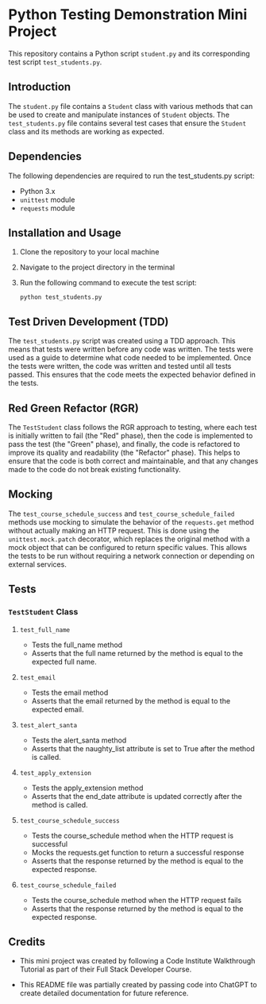# Python Testing Demonstration Mini Project

This repository contains a Python script `student.py` and its corresponding test script `test_students.py`.

## Introduction

The `student.py` file contains a `Student` class with various methods that can be used to create and manipulate instances of `Student` objects. The `test_students.py` file contains several test cases that ensure the `Student` class and its methods are working as expected.

## Dependencies

The following dependencies are required to run the test_students.py script:

- Python 3.x
- `unittest` module
- `requests` module

## Installation and Usage

1. Clone the repository to your local machine

2. Navigate to the project directory in the terminal

3. Run the following command to execute the test script:

    `python test_students.py`

## Test Driven Development (TDD)

The `test_students.py` script was created using a TDD approach. This means that tests were written before any code was written. The tests were used as a guide to determine what code needed to be implemented. Once the tests were written, the code was written and tested until all tests passed. This ensures that the code meets the expected behavior defined in the tests.

## Red Green Refactor (RGR)

The `TestStudent` class follows the RGR approach to testing, where each test is initially written to fail (the "Red" phase), then the code is implemented to pass the test (the "Green" phase), and finally, the code is refactored to improve its quality and readability (the "Refactor" phase). This helps to ensure that the code is both correct and maintainable, and that any changes made to the code do not break existing functionality.

## Mocking

The `test_course_schedule_success` and `test_course_schedule_failed` methods use mocking to simulate the behavior of the `requests.get` method without actually making an HTTP request. This is done using the `unittest.mock.patch` decorator, which replaces the original method with a mock object that can be configured to return specific values. This allows the tests to be run without requiring a network connection or depending on external services.

## Tests

### `TestStudent` Class

1. `test_full_name`
    - Tests the full_name method
    - Asserts that the full name returned by the method is equal to the expected full name.

2. `test_email`
    - Tests the email method
    - Asserts that the email returned by the method is equal to the expected email.

3. `test_alert_santa`
    - Tests the alert_santa method
    - Asserts that the naughty_list attribute is set to True after the method is called.

4. `test_apply_extension`
    - Tests the apply_extension method
    - Asserts that the end_date attribute is updated correctly after the method is called.

5. `test_course_schedule_success`
    - Tests the course_schedule method when the HTTP request is successful
    - Mocks the requests.get function to return a successful response
    - Asserts that the response returned by the method is equal to the expected response.

6. `test_course_schedule_failed`
    - Tests the course_schedule method when the HTTP request fails
    - Asserts that the response returned by the method is equal to the expected response.

## Credits

- This mini project was created by following a Code Institute Walkthrough Tutorial as part of their Full Stack Developer Course. 

- This README file was partially created by passing code into ChatGPT to create detailed documentation for future reference.
